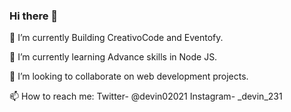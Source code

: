 ### Hi there 👋

🔭 I’m currently Building CreativoCode and Eventofy.

🌱 I’m currently learning Advance skills in Node JS.

👯 I’m looking to collaborate on web development projects.

📫 How to reach me: Twitter- @devin02021     Instagram- _devin_231
<!--
**devin1324/devin1324** is a ✨ _special_ ✨ repository because its `README.md` (this file) appears on your GitHub profile.

Here are some ideas to get you started:

- 🔭 I’m currently working on ...
- 🌱 I’m currently learning ...
- 👯 I’m looking to collaborate on ...
- 🤔 I’m looking for help with ...
- 💬 Ask me about ...
- 📫 How to reach me: ...
- 😄 Pronouns: ...
- ⚡ Fun fact: ...
-->
